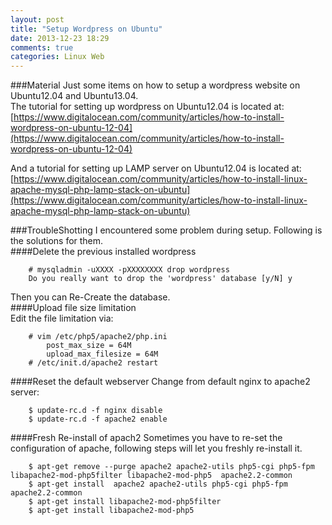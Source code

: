 ```yaml
---
layout: post
title: "Setup Wordpress on Ubuntu"
date: 2013-12-23 18:29
comments: true
categories: Linux Web
---
```

###Material
Just some items on how to setup a wordpress website on Ubuntu12.04 and Ubuntu13.04.     
The tutorial for setting up wordpress on Ubuntu12.04 is located at:    
[https://www.digitalocean.com/community/articles/how-to-install-wordpress-on-ubuntu-12-04](https://www.digitalocean.com/community/articles/how-to-install-wordpress-on-ubuntu-12-04)    

And a tutorial for setting up LAMP server on Ubuntu12.04 is located at:     
[https://www.digitalocean.com/community/articles/how-to-install-linux-apache-mysql-php-lamp-stack-on-ubuntu](https://www.digitalocean.com/community/articles/how-to-install-linux-apache-mysql-php-lamp-stack-on-ubuntu)     

###TroubleShotting
I encountered some problem during setup. Following is the solutions for them.     
####Delete the previous installed wordpress    

```
	# mysqladmin -uXXXX -pXXXXXXXX drop wordpress
	Do you really want to drop the 'wordpress' database [y/N] y

```
Then you can Re-Create the database.    
####Upload file size limitation    
Edit the file limitation via:   

```
	# vim /etc/php5/apache2/php.ini
		post_max_size = 64M
		upload_max_filesize = 64M
	# /etc/init.d/apache2 restart

```
####Reset the default webserver
Change from default nginx to apache2 server: 

```
	$ update-rc.d -f nginx disable 
	$ update-rc.d -f apache2 enable 

```
####Fresh Re-install of apach2
Sometimes you have to re-set the configuration of apache, following steps will let you freshly re-install it. 

```
	$ apt-get remove --purge apache2 apache2-utils php5-cgi php5-fpm libapache2-mod-php5filter libapache2-mod-php5  apache2.2-common
	$ apt-get install  apache2 apache2-utils php5-cgi php5-fpm  apache2.2-common
	$ apt-get install libapache2-mod-php5filter
	$ apt-get install libapache2-mod-php5

```
